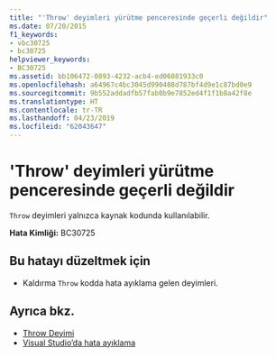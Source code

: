 ```yaml
---
title: "'Throw' deyimleri yürütme penceresinde geçerli değildir"
ms.date: 07/20/2015
f1_keywords:
- vbc30725
- bc30725
helpviewer_keywords:
- BC30725
ms.assetid: bb106472-0893-4232-acb4-ed06081933c0
ms.openlocfilehash: a64967c4bc3045d990488d787bf4d9e1c87bd0e9
ms.sourcegitcommit: 9b552addadfb57fab0b9e7852ed4f1f1b8a42f8e
ms.translationtype: HT
ms.contentlocale: tr-TR
ms.lasthandoff: 04/23/2019
ms.locfileid: "62043647"
---
```

# <a name="throw-statements-are-not-valid-in-the-immediate-window"></a>'Throw' deyimleri yürütme penceresinde geçerli değildir
`Throw` deyimleri yalnızca kaynak kodunda kullanılabilir.  
  
 **Hata Kimliği:** BC30725  
  
## <a name="to-correct-this-error"></a>Bu hatayı düzeltmek için  
  
- Kaldırma `Throw` kodda hata ayıklama gelen deyimleri.  
  
## <a name="see-also"></a>Ayrıca bkz.

- [Throw Deyimi](../../visual-basic/language-reference/statements/throw-statement.md)
- [Visual Studio’da hata ayıklama](/visualstudio/debugger/debugging-in-visual-studio)
